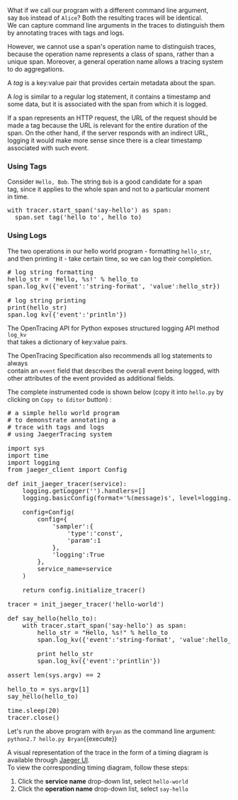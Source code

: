 What if we call our program with a different command line argument,  
say `Bob` instead of `Alice`? Both the resulting traces will be identical.  
We can capture command line arguments in the traces to distinguish them  
by annotating traces with tags and logs.

However, we cannot use a span's operation name to distinguish traces,  
because the operation name represents a class of spans, rather than a  
unique span. Moreover, a general operation name allows a tracing system  
to do aggregations.

A *tag* is a key:value pair that provides certain metadata about the span.  

A *log* is similar to a regular log statement, it contains a timestamp and  
some data, but it is associated with the span from which it is logged.

If a span represents an HTTP request, the URL of the request should be  
made a tag because the URL is relevant for the entire duration of the  
span. On the other hand, if the server responds with an indirect URL,  
logging it would make more sense since there is a clear timestamp  
associated with such event.

### Using Tags
Consider `Hello, Bob`. The string `Bob` is a good candidate for a span  
tag, since it applies to the whole span and not to a particular moment  
in time.

<pre class="file">
with tracer.start_span('say-hello') as span:
  span.set_tag('hello_to', hello_to)
</pre>

### Using Logs
The two operations in our hello world program - formatting `hello_str`,  
and then printing it - take certain time, so we can log their completion.

<pre class="file">
# log string formatting
hello_str = 'Hello, %s!' % hello_to
span.log_kv({'event':'string-format', 'value':hello_str})

# log string printing
print(hello_str)
span.log_kv({'event':'println'})
</pre>

The OpenTracing API for Python exposes structured logging API method `log_kv`  
that takes a dictionary of key:value pairs.

The OpenTracing Specification also recommends all log statements to always  
contain an `event` field that describes the overall event being logged, with  
other attributes of the event provided as additional fields.

The complete instrumented code is shown below (copy it into `hello.py` by  
clicking on `Copy to Editor` button) :

<pre class="file" data-filename="exercise/hello.py" data-target="replace">
# a simple hello world program
# to demonstrate annotating a
# trace with tags and logs
# using JaegerTracing system

import sys
import time
import logging
from jaeger_client import Config

def init_jaeger_tracer(service):
    logging.getLogger('').handlers=[]
    logging.basicConfig(format='%(message)s', level=logging.DEBUG)

    config=Config(
        config={
            'sampler':{
                'type':'const',
                'param':1
            },
            'logging':True
        },
        service_name=service
    )

    return config.initialize_tracer()

tracer = init_jaeger_tracer('hello-world')

def say_hello(hello_to):
    with tracer.start_span('say-hello') as span:
        hello_str = "Hello, %s!" % hello_to
        span.log_kv({'event':'string-format', 'value':hello_to})

        print hello_str
        span.log_kv({'event':'printlin'})

assert len(sys.argv) == 2

hello_to = sys.argv[1]
say_hello(hello_to)

time.sleep(20)
tracer.close()
</pre>

Let's run the above program with `Bryan` as the command line argument:  
`python2.7 hello.py Bryan`{{execute}}

A visual representation of the trace in the form of a timing diagram is  
available through [Jaeger UI](https://[[HOST_SUBDOMAIN]]-16686-[[KATACODA_HOST]].environments.katacoda.com/search?service=hello-world&operation=say-hello).    
To view the corresponding timing diagram, follow these steps:  
1. Click the **service name** drop-down list, select `hello-world`
2. Click the **operation name** drop-down list, select `say-hello`

